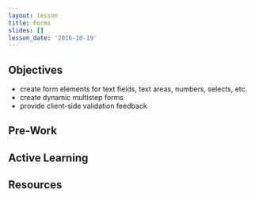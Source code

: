 ```yaml
---
layout: lesson
title: Forms
slides: []
lesson_date: '2016-10-19'
---
```


## Objectives

- create form elements for text fields, text areas, numbers, selects, etc.
- create dynamic multistep forms
- provide client-side validation feedback


## Pre-Work

## Active Learning

## Resources
